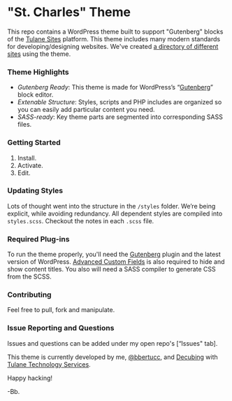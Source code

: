 # "St. Charles" Theme

This repo contains a WordPress theme built to support "Gutenberg" blocks of the [Tulane Sites] platform. This theme includes many modern standards for developing/designing websites. We've created [a directory of different sites] using the theme.

### Theme Highlights
- *Gutenberg Ready*: This theme is made for WordPress’s “[Gutenberg]” block editor. 
- *Extenable Structure*: Styles, scripts and PHP includes are organized so you can easily add particular content you need.
- *SASS-ready*: Key theme parts are segmented into corresponding SASS files.

### Getting Started
1. Install.
2. Activate.
3. Edit.

### Updating Styles
Lots of thought went into the structure in the `/styles` folder. We’re being explicit, while avoiding redundancy. All dependent styles are compiled into `styles.scss`. Checkout the notes in each `.scss` file.

### Required Plug-ins
To run the theme properly, you'll need the [Gutenberg] plugin and the latest version of WordPress. [Advanced Custom Fields] is also required to hide and show content titles. You also will need a SASS compiler to generate CSS from the SCSS. 

### Contributing
Feel free to pull, fork and manipulate.

### Issue Reporting and Questions
Issues and questions can be added under my open repo's [“Issues" tab]. 

This theme is currently developed by me, [@bbertucc], and [Decubing] with [Tulane Technology Services].

Happy hacking!

-Bb.

[Gutenberg]:https://wordpress.org/gutenberg/
[Tulane Sites]:https://sites.tulane.edu
["Issues" tab]:https://github.com/bbertucc/boilerplate-gutenberg/issues
[open repo]:https://github.com/bbertucc/boilerplate-gutenberg
[Advanced Custom Fields]:https://advancedcustomfields.com
[@bbertucc]:https://github.com/bbertucc
[Decubing]:http://decubing.com
[Tulane Technology Services]:https://ts.tulane.edu/
[a directory of different sites]:https://sites.tulane.edu/directory/